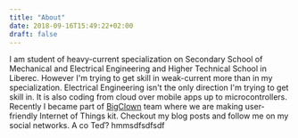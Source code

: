 ```yaml
---
title: "About"
date: 2018-09-16T15:49:22+02:00
draft: false
---
```


I am student of heavy-current specialization on Secondary School of Mechanical and Electrical Engineering and Higher Technical School in Liberec. However I'm trying to get skill in weak-current more than in my specialization. Electrical Engineering isn't the only direction I'm trying to get skill in. It is also coding from cloud over mobile apps up to microcontrollers. Recently I became part of [BigClown](https://www.bigclown.com/) team where we are making user-friendly Internet of Things kit. Checkout my blog posts and follow me on my social networks. A co Teď? hmmsdfsdfsdf
